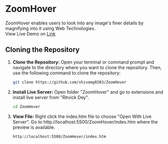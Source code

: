 # ZoomHover
ZoomHover enables users to look into any image's finer details by magnifying into it using Web Technologies.  
View Live Demo on [Link](https://codepen.io/shivamg0203/pen/QWPVgaV)
## Cloning the Repository

1. **Clone the Repository:** Open your terminal or command prompt and navigate to the directory where you want to clone the repository. Then, use the following command to clone the repository:
   ```bash
   git clone https://github.com/shivamg0203/ZoomHover
2. **Install Live Server:** Open folder "ZoomHover" and go to extensions and install live server from "Ritvick Dey".
   ```bash
   cd ZoomHover
3. **View File:** Right click the index.htm file to choose "Open With Live Server". Go to http://localhost:5500/ZoomHover/index.htm where the preview is available.
   ```bash
   http://localhost:5500/ZoomHover/index.htm
